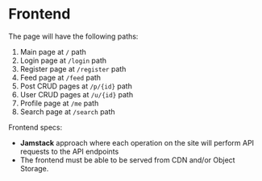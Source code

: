 # Frontend

The page will have the following paths:
1. Main page at `/` path
2. Login page at `/login` path
3. Register page at `/register` path
4. Feed page at `/feed` path
5. Post CRUD pages at `/p/{id}` path
6. User CRUD pages at `/u/{id}` path
7. Profile page at `/me` path
8. Search page at `/search` path

Frontend specs:
- **Jamstack** approach where each operation on the site will perform API requests to the API endpoints
- The frontend must be able to be served from CDN and/or Object Storage.
